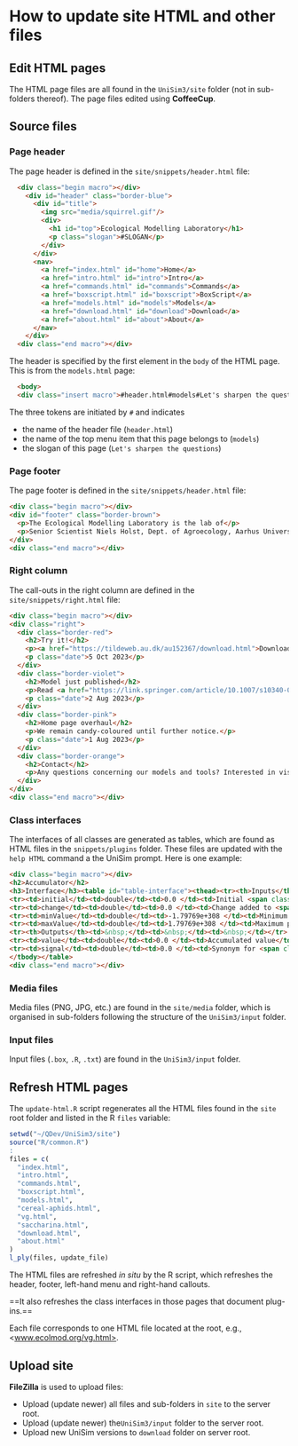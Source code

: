 # How to update site HTML and other files

## Edit HTML pages

The HTML page files are all found in the `UniSim3/site` folder (not in sub-folders thereof). The page files edited using **CoffeeCup**. 

## Source files

### Page header

The page header is defined in the `site/snippets/header.html` file:

```html
  <div class="begin macro"></div>
    <div id="header" class="border-blue">
      <div id="title">
        <img src="media/squirrel.gif"/>
        <div>
          <h1 id="top">Ecological Modelling Laboratory</h1>
          <p class="slogan">#SLOGAN</p>
        </div>
      </div>
      <nav>
        <a href="index.html" id="home">Home</a>
        <a href="intro.html" id="intro">Intro</a>
        <a href="commands.html" id="commands">Commands</a>
        <a href="boxscript.html" id="boxscript">BoxScript</a>
        <a href="models.html" id="models">Models</a>
        <a href="download.html" id="download">Download</a>
        <a href="about.html" id="about">About</a>
      </nav>
    </div>
  <div class="end macro"></div>
```

The header is specified by the first element in the `body` of the HTML page. This is from the `models.html` page:

```html
  <body>
  <div class="insert macro">#header.html#models#Let's sharpen the questions</div>
```

The three tokens are initiated by `#` and indicates

* the name of the header file (`header.html`)
* the name of the top menu item that this page belongs to (`models`)
* the slogan of this page (`Let's sharpen the questions`)

### Page footer

The page footer is defined in the `site/snippets/header.html` file:

```html
<div class="begin macro"></div>
<div id="footer" class="border-brown">
  <p>The Ecological Modelling Laboratory is the lab of</p>
  <p>Senior Scientist Niels Holst, Dept. of Agroecology, Aarhus University, Denmark</p>
</div>
<div class="end macro"></div>
```

### Right column

The call-outs in the right column are defined in the `site/snippets/right.html` file:

```html
<div class="begin macro"></div>
<div class="right">
  <div class="border-red">
    <h2>Try it!</h2>
    <p><a href="https://tildeweb.au.dk/au152367/download.html">Download</a> the latest version with the newly published Cereal Aphid-Fungus model. Also includes the Virtual Greenhouse model. </p>
    <p class="date">5 Oct 2023</p>
  </div>
  <div class="border-violet">
    <h2>Model just published</h2>
    <p>Read <a href="https://link.springer.com/article/10.1007/s10340-023-01674-w">our paper</a> on the Cereal Aphid-Fungus model and study the <a href="https://tildeweb.au.dk/au152367/models.html">detailed documentation</a>. Any questions? <a href="mailto:niels.holst@agro.au.dk">Write us</a>.</p>
    <p class="date">2 Aug 2023</p>
  </div>
  <div class="border-pink">
    <h2>Home page overhaul</h2>
    <p>We remain candy-coloured until further notice.</p>
    <p class="date">1 Aug 2023</p>
  </div>
  <div class="border-orange">
    <h2>Contact</h2>
    <p>Any questions concerning our models and tools? Interested in visiting the lab? Want to chat online? <a href="mailto:niels.holst@agro.au.dk">Write us</a>.</p>
  </div>
</div>
<div class="end macro"></div>
```

### Class interfaces

The interfaces of all classes are generated as tables, which are found as HTML files in the `snippets/plugins` folder. These files are updated with the `help HTML` command a the UniSim prompt. Here is one example:

```html
<div class="begin macro"></div>
<h2>Accumulator</h2>
<h3>Interface</h3><table id="table-interface"><thead><tr><th>Inputs</th><th>Type</th><th>Default</th><th>Purpose / Expression</th></tr></thead><tbody>
<tr><td>initial</td><td>double</td><td>0.0 </td><td>Initial <span class="table-interface-code">value</span> at reset</td></tr>
<tr><td>change</td><td>double</td><td>0.0 </td><td>Change added to <span class="table-interface-code">value</span></td></tr>
<tr><td>minValue</td><td>double</td><td>-1.79769e+308 </td><td>Minimum possible <span class="table-interface-code">value</span></td></tr>
<tr><td>maxValue</td><td>double</td><td>1.79769e+308 </td><td>Maximum possible <span class="table-interface-code">value</span></td></tr>
<tr><th>Outputs</th><td>&nbsp;</td><td>&nbsp;</td><td>&nbsp;</td></tr>
<tr><td>value</td><td>double</td><td>0.0 </td><td>Accumulated value</td></tr>
<tr><td>signal</td><td>double</td><td>0.0 </td><td>Synonym for <span class="table-interface-code">value</span></td></tr>
</tbody></table>
<div class="end macro"></div>
```

### Media files

Media files (PNG, JPG, etc.) are found in the `site/media` folder, which is organised in sub-folders following the structure of the `UniSim3/input` folder.

### Input files

Input files (`.box`, `.R`, `.txt`) are found in the `UniSim3/input` folder.

## Refresh HTML pages

The `update-html.R` script regenerates all the HTML files found in the `site` root folder and listed in the R `files` variable:

```R
setwd("~/QDev/UniSim3/site")
source("R/common.R")
:
files = c(
  "index.html",
  "intro.html",
  "commands.html",
  "boxscript.html",
  "models.html",
  "cereal-aphids.html",
  "vg.html",
  "saccharina.html",
  "download.html",
  "about.html"
)
l_ply(files, update_file)
```

The HTML files are refreshed *in situ* by the R script, which refreshes the header, footer, left-hand menu  and right-hand callouts.

==It also refreshes the class interfaces in those pages that document plug-ins.==

Each file corresponds to one HTML file located at the root, e.g., <www.ecolmod.org/vg.html>.

## Upload site

**FileZilla** is used to upload files:

* Upload (update newer) all files and sub-folders in `site` to the server root.
* Upload (update newer) the`UniSim3/input` folder to the server root.
* Upload new UniSim versions to `download` folder on server root.
